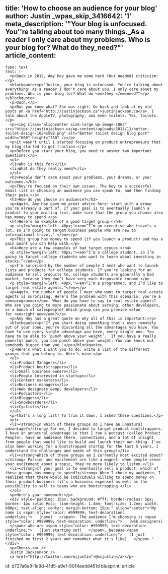 title: 'How to choose an audience for your blog'
author: Justin
_wpas_skip_3416642: '1'
meta_description: '"Your blog is unfocused. You''re talking about too many things.\_As a reader I only care about my problems. Who is your blog for? What do they\_need?"'
article_content:
  -
    type: text
    text: |-
      <p>Back in 2012, Amy Hoy gave me some hard (but needed) criticism:</p>
      <blockquote><p>"Justin, your blog is unfocused. You're talking about everything! As a reader I don't care about you; I only care about my problems. Who is your blog for? What do <em>they </em>need?"</p></blockquote>
      <p>Ouch.</p>
      <p>But you know what? She was right. Go back and look at my old posts on <a href="http://justinjackson.ca">justinjackson.ca</a>. I talk about the AppleTV, photography, and even toilets. Yes, toilets.</p>
      <p><img class="aligncenter size-large wp-image-1863" src="https://justinjackson.ca/wp-content/uploads/2013/11/better-toilet-design-1024x598.png" alt="Better toilet design blog post" width="600" height="350" /></p>
      <p>It wasn't until I started focusing on product entrepreneurs that my blog started to get traction.</p>
      <p>Before you start your blog, you need to answer two important questions:</p>
      <ol>
      <li>Who is this for?</li>
      <li>What do they really need?</li>
      </ol>
      <h3>People don’t care about your problems, your dreams, or your outcomes.</h3>
      <p>They’re focused on their own issues. The key to a successful email list is choosing an audience you can speak to, and then finding their pain.</p>
      <h3>How do you choose an audience?</h3>
      <p>Again, Amy Hoy gave me great advice here: start with a group you’re already a part of. If your goal is to eventually launch a product to your mailing list, make sure that the group you choose also has money to spend.</p>
      <h4>Here’s an example of a good target group:</h4>
      <p style="margin-left: 40px;"><em>“I’m an executive who travels a lot, so I’m going to target business people who are new to international travel.” </em></p>
      <p>This group has money to spend (if you launch a product) and has a pain point you can help with.</p>
      <h4>Here are a few examples of bad target groups:</h4>
      <p style="margin-left: 40px;"><em>“I’m a college student, so I’m going to target college students who want to learn about investing in stocks.”</em></p>
      <p>I’m surprised by the number of people I meet who want to launch lists and products for college students. If you're looking for an audience to sell products to, college students are generally a bad market, because they don’t have very much disposable income.</p>
      <p style="margin-left: 40px;"><em>“I’m a programmer, and I’d like to target real estate agents.”</em></p>
      <p>Again, the number of people I meet who want to target real estate agents is surprising. Here's the problem with this scenario: you're a <em>programmer</em>. What do you have to say to real estate agents? Who are you going to more passionate about serving; other developers, or a bunch of salespeople? Which group can you provide value for <em>right now</em>?</p>
      <p>Amy Hoy has a great quote on why all of this is important:</p>
      <blockquote><p>"If you start doing something that's even remotely out of your zone, you're discarding all the advantages you have. You have to use every single advantage you have, every single one. You have to be able to ‘punch above your weight’.  If you have a really powerful punch, you can punch above your weight. You can knock out somebody bigger than you."</p></blockquote>
      <p>Here’s what I want you to do: write a list of the different groups that you belong to. Here’s mine:</p>
      <ul>
      <li>Product Managers</li>
      <li>Product bootstrappers</li>
      <li>Small business owners</li>
      <li>People interested in startups</li>
      <li>Content marketers</li>
      <li>Business managers</li>
      <li>Web designers &amp; developers</li>
      <li>Podcasters</li>
      <li>Bloggers</li>
      <li>Snowboarders</li>
      <li>Cyclists</li>
      </ul>
      <p>That's a long list! To trim it down, I asked these questions:</p>
      <ol>
      <li><strong>In which of these groups do I have an unnatural advantage?</strong> For me, I decided to target product bootstrappers. I have an unnatural advantage in that I ran a podcast (called Product People), have an audience there, connections, and a lot of insight from people that would like to build and launch their own thing. I've also been working for a bootstrapped startup for the last 5 years. I understand the challenges and needs of this group!</li>
      <li><strong>Which of these groups am I currently most excited about?</strong> Passion and excitement are like a magnet: when people sense your excitement about a topic, they're more likely to listen.</li>
      <li><strong>If your goal is to eventually sell a product: which of these groups has money to spend?</strong> When I chose my audience, I realized that there would be individuals willing to spend money on their product business (it's a business expense) as well as the possibility to sell to teams who are bootstrapping.</li>
      </ol>
      <p>Here's your homework:</p>
      <div style="padding: 15px; background: #fff; border-radius: 5px; border: 1px solid #ccc; line-height: 1.4em; font-size: 1.2em; width: 600px; text-align: center; margin-bottom: 15px;" align="center">"My name is <span style="color: #999999; text-decoration: underline;">   (name)   </span>. The audience I'm choosing is <span style="color: #999999; text-decoration: underline;">   (web designers)   </span> who are <span style="color: #999999; text-decoration: underline;">   (just starting out)   </span>, because <span style="color: #999999; text-decoration: underline;">   (I just finished my first 2 years and remember what it's like)   </span>."</div>
      <p>Cheers,<br />
      Justin Jackson<br />
      <a href="http://twitter.com/mijustin">@mijustin</a></p>
id: d727a6a9-1e9d-41d5-a9ef-9014aedd461d
blueprint: article
